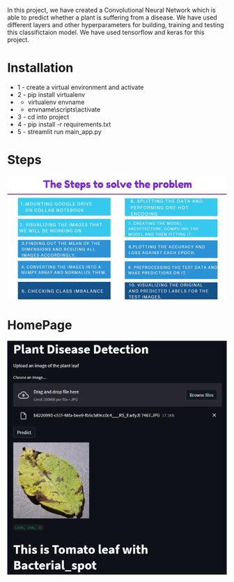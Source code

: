 In this project, we have created a Convolutional Neural Network which is able to predict whether a plant is suffering from a disease. We have used different layers and other hyperparameters for building, training and testing this classifictaion model. We have used tensorflow and keras for this project.

# Installation

- 1 - create a virtual environment and activate
- 2 - pip install virtualenv
- - virtualenv envname
- - envname\scripts\activate
- 3 - cd into project
- 4 - pip install -r requirements.txt
- 5 - streamlit run main_app.py

# Steps

<img src="1.png">

# HomePage

<img src="3.png">
